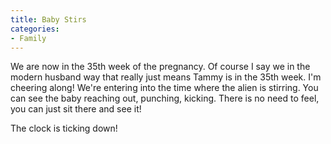 ```yaml
---
title: Baby Stirs
categories:
- Family
---
```


We are now in the 35th week of the pregnancy. Of course I say we in the modern husband way that really just means Tammy is in the 35th week. I'm cheering along! We're entering into the time where the alien is stirring. You can see the baby reaching out, punching, kicking. There is no need to feel, you can just sit there and see it!

The clock is ticking down!
